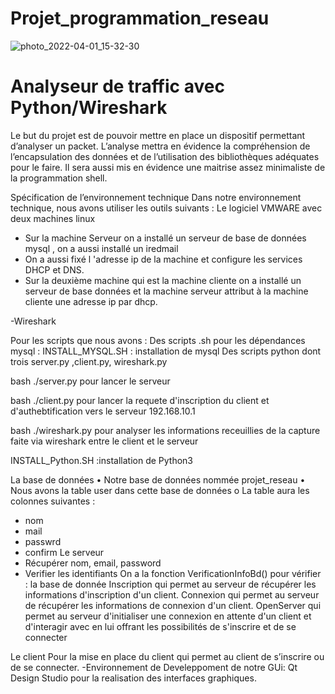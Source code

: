 # Projet_programmation_reseau
![photo_2022-04-01_15-32-30](https://user-images.githubusercontent.com/78869773/161454897-0b291e99-80b9-4fa9-86ce-76844d358741.jpg)

# Analyseur de traffic avec Python/Wireshark
 
Le but du projet est de pouvoir mettre en place un dispositif permettant d’analyser un packet. L’analyse mettra en évidence la compréhension de l’encapsulation des données et de l’utilisation des bibliothèques adéquates pour le faire. Il sera aussi mis en évidence une maitrise assez minimaliste de la programmation shell. 

Spécification de l’environnement technique
Dans notre environnement technique, nous avons utiliser les outils suivants :
Le logiciel VMWARE avec deux machines linux 
-	Sur la machine Serveur on a installé un serveur de base de données mysql , on a aussi installé un iredmail
-	On a aussi fixé l 'adresse ip de la machine et configure les services DHCP et DNS.
-	Sur la deuxième machine qui est la machine cliente on a installé un serveur de base données et la machine serveur attribut à la machine cliente une adresse ip par dhcp.

-Wireshark

Pour les scripts que nous avons :
Des scripts .sh pour les dépendances mysql :
INSTALL_MYSQL.SH : installation de mysql
Des scripts python dont trois server.py ,client.py, wireshark.py

bash ./server.py pour lancer le serveur

bash ./client.py pour lancer la requete d'inscription du client et d'authebtification vers le serveur 192.168.10.1

bash ./wireshark.py pour analyser les informations receuillies de la capture faite via wireshark entre le client et le serveur

INSTALL_Python.SH :installation de Python3

La base de données
•	Notre base de données nommée projet_reseau
•	Nous avons la table user dans cette base de données
o	La table aura les colonnes suivantes :
-	nom
-	mail
-	passwrd
- confirm
Le serveur
-	Récupérer  nom, email, password
-	Verifier les identifiants
On a  la fonction VerificationInfoBd() pour vérifier :
la base de donnée
Inscription qui permet au serveur de récupérer les informations d'inscription d'un client.
Connexion qui permet au serveur de récupérer les informations de connexion d'un client.
OpenServer qui permet au serveur d'initialiser une connexion en attente d'un client et d'interagir avec en lui offrant les possibilités de s'inscrire et de se connecter

Le client
Pour la mise en place du client qui permet au client de s’inscrire ou de se connecter.
-Environnement de Develeppoment de notre GUi: Qt Design Studio pour la realisation des interfaces graphiques.
